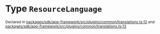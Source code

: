 # Type `ResourceLanguage`
<sub>Declared in [packages/sdk/app-framework/src/plugins/common/translations.ts:12](https://github.com/dxos/dxos/blob/ef925c9c7/packages/sdk/app-framework/src/plugins/common/translations.ts#L12) and [packages/sdk/app-framework/src/plugins/common/translations.ts:13](https://github.com/dxos/dxos/blob/ef925c9c7/packages/sdk/app-framework/src/plugins/common/translations.ts#L13)</sub>






